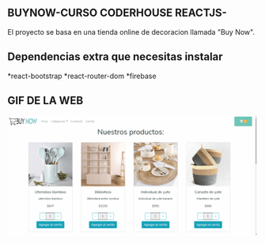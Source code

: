 ## BUYNOW-CURSO CODERHOUSE REACTJS- 

El proyecto se basa en una tienda online de decoracion llamada "Buy Now".

## Dependencias extra que necesitas instalar

*react-bootstrap
*react-router-dom
*firebase

## GIF DE LA WEB
![image](https://github.com/rochyscarlata/BuyNow-Scarlata/blob/master/src/assets/Animation.gif)

